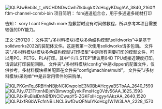 ![lQLPJwBeb3s_t_nNCHDNDwCwhZlk4ugkX2cHcgyKDxgIAA_3840_2160](https://github.com/user-attachments/assets/8fa76f3b-b834-46fc-b357-071cc5dcbeba)# fdm-channel-combi-bin
项目简明：
fdm通道组合仓，用于多通道多耗材打印

告知：
sory I cant English more
抱歉暂时没有时间做教程，所以参考本项目需要较强的DIY能力。

正文-250120：
文件夹"./多材料模块\模块多色结构模型\solidworks"中是基于solidworks2022的装配体文件。这是我第一次使用solidworks请多包涵。
文件夹"./多材料模块\模块多色结构模型\打印模型"中是所有需要打印的模型文件，可以用PC、PETG、PLA打印。其中“卡爪.STEP”建议用64D TPU或接近硬度打印。请调试打印装配间隙。
文件夹"./多材料模块\config"中是klipper的配置文件，仅供参考。多材料模块相关配置在文件夹“config\machine\multi”。
文件夹"./多材料模块\采购单"中是非常用零件的采购单。

![lQLPKGmTq_6RBHnNBjbNClCwpoIoE3N0BbAHcgyaBSTbAA_2640_1590](https://github.com/user-attachments/assets/b81c7d99-3b9a-4ea4-9c6f-a7c6b4758b98)
![lQLPJyJ7Z1TitnnNBjnNBlmwtrgEynklFmoHcg0Vdv56AA_1625_1593](https://github.com/user-attachments/assets/79f4cbd8-dce2-4679-9e28-4ac30c3ab9ae)
![lQLPJxIPuBislDnNBfDNClCwapY5-ZGKFxIHcgyy4AkzAA_2640_1520](https://github.com/user-attachments/assets/5276669e-39fb-469b-af32-78114087d626)
![lQLPJxfRGbWFcfnNBiLNCLSwfDwQFNuIYKoHcg1W1W3LAA_2228_1570](https://github.com/user-attachments/assets/6bfb0257-dbe4-4e59-a53e-4f22a1aa6300)
